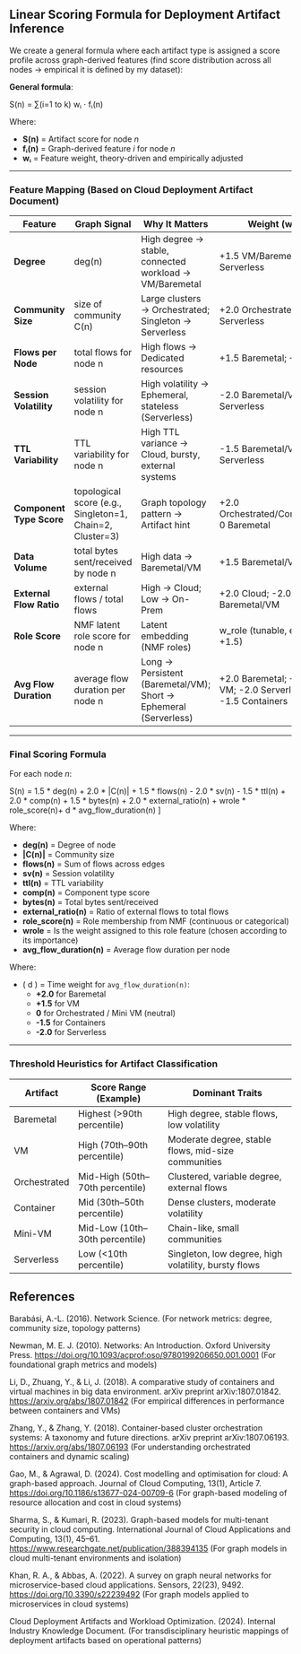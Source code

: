   ## Linear Scoring Formula for Deployment Artifact Inference

We create a general formula where each artifact type is assigned a score profile across graph-derived features (find score distribution across all nodes -> empirical it is defined by my dataset):

**General formula**:

S(n) = ∑(i=1 to k) wᵢ ⋅ fᵢ(n)

Where:

- **S(n)** = Artifact score for node *n*
- **fᵢ(n)** = Graph-derived feature *i* for node *n*
- **wᵢ** = Feature weight, theory-driven and empirically adjusted

---

### Feature Mapping (Based on Cloud Deployment Artifact Document)

| **Feature**             | **Graph Signal**                    | **Why It Matters**                                               | **Weight (wᵢ)**                                        |
|--------------------------|------------------------------------|------------------------------------------------------------------|------------------------------------------------------------|
| **Degree**              | deg(n)                              | High degree → stable, connected workload → VM/Baremetal          | +1.5 VM/Baremetal; -1.5 Serverless                         |
| **Community Size**      | size of community C(n)              | Large clusters → Orchestrated; Singleton → Serverless             | +2.0 Orchestrated; -2.0 Serverless                         |
| **Flows per Node**      | total flows for node n              | High flows → Dedicated resources                                  | +1.5 Baremetal; +1.0 VM                                    |
| **Session Volatility**  | session volatility for node n       | High volatility → Ephemeral, stateless (Serverless)               | -2.0 Baremetal/VM; +2.0 Serverless                         |
| **TTL Variability**     | TTL variability for node n          | High TTL variance → Cloud, bursty, external systems               | -1.5 Baremetal/VM; +1.5 Serverless                         |
| **Component Type Score**| topological score (e.g., Singleton=1, Chain=2, Cluster=3) | Graph topology pattern → Artifact hint                            | +2.0 Orchestrated/Containers; 0 Baremetal                   |
| **Data Volume**         | total bytes sent/received by node n | High data → Baremetal/VM                                          | +1.5 Baremetal/VM                                          |
| **External Flow Ratio** | external flows / total flows        | High → Cloud; Low → On-Prem                                       | +2.0 Cloud; -2.0 Baremetal/VM                              |
| **Role Score**          | NMF latent role score for node n    | Latent embedding (NMF roles)                                      | w_role (tunable, e.g., +1.5)                               |
| **Avg Flow Duration**   | average flow duration per node n    | Long → Persistent (Baremetal/VM); Short → Ephemeral (Serverless)  | +2.0 Baremetal; +1.5 VM; -2.0 Serverless; -1.5 Containers  |
---

### Final Scoring Formula

For each node *n*:

S(n) = 1.5 * deg(n) + 2.0 * |C(n)| + 1.5 * flows(n) - 2.0 * sv(n) - 1.5 * ttl(n) + 2.0 * comp(n) + 1.5 * bytes(n) + 2.0 * external_ratio(n) + wrole * role_score(n)+ d * avg_flow_duration(n)
\]

Where:

- **deg(n)** = Degree of node
- **|C(n)|** = Community size
- **flows(n)** = Sum of flows across edges
- **sv(n)** = Session volatility
- **ttl(n)** = TTL variability
- **comp(n)** = Component type score
- **bytes(n)** = Total bytes sent/received
- **external_ratio(n)** = Ratio of external flows to total flows
- **role_score(n)** = Role membership from NMF (continuous or categorical)
- **wrole** = Is the weight assigned to this role feature (chosen according to its importance)
- **avg_flow_duration(n)** = Average flow duration per node

Where:
- \( d \) = Time weight for `avg_flow_duration(n)`:
  - **+2.0** for Baremetal
  - **+1.5** for VM
  - **0** for Orchestrated / Mini VM (neutral)
  - **-1.5** for Containers
  - **-2.0** for Serverless

---

### Threshold Heuristics for Artifact Classification

| Artifact      | Score Range (Example)         | Dominant Traits                                         |
|---------------|-------------------------------|----------------------------------------------------------|
| Baremetal     | Highest (>90th percentile)    | High degree, stable flows, low volatility                |
| VM            | High (70th–90th percentile)   | Moderate degree, stable flows, mid-size communities      |
| Orchestrated  | Mid-High (50th–70th percentile) | Clustered, variable degree, external flows               |
| Container     | Mid (30th–50th percentile)    | Dense clusters, moderate volatility                       |
| Mini-VM       | Mid-Low (10th–30th percentile) | Chain-like, small communities                             |
| Serverless    | Low (<10th percentile)        | Singleton, low degree, high volatility, bursty flows      |




## References
Barabási, A.-L. (2016). Network Science. 
(For network metrics: degree, community size, topology patterns)

Newman, M. E. J. (2010). Networks: An Introduction. Oxford University Press. https://doi.org/10.1093/acprof:oso/9780199206650.001.0001
(For foundational graph metrics and models)

Li, D., Zhuang, Y., & Li, J. (2018). A comparative study of containers and virtual machines in big data environment. arXiv preprint arXiv:1807.01842. https://arxiv.org/abs/1807.01842
(For empirical differences in performance between containers and VMs)

Zhang, Y., & Zhang, Y. (2018). Container-based cluster orchestration systems: A taxonomy and future directions. arXiv preprint arXiv:1807.06193. https://arxiv.org/abs/1807.06193
(For understanding orchestrated containers and dynamic scaling)

Gao, M., & Agrawal, D. (2024). Cost modelling and optimisation for cloud: A graph-based approach. Journal of Cloud Computing, 13(1), Article 7. https://doi.org/10.1186/s13677-024-00709-6
(For graph-based modeling of resource allocation and cost in cloud systems)

Sharma, S., & Kumari, R. (2023). Graph-based models for multi-tenant security in cloud computing. International Journal of Cloud Applications and Computing, 13(1), 45–61. https://www.researchgate.net/publication/388394135
(For graph models in cloud multi-tenant environments and isolation)

Khan, R. A., & Abbas, A. (2022). A survey on graph neural networks for microservice-based cloud applications. Sensors, 22(23), 9492. https://doi.org/10.3390/s22239492
(For graph models applied to microservices in cloud systems)

Cloud Deployment Artifacts and Workload Optimization. (2024). Internal Industry Knowledge Document.
(For transdisciplinary heuristic mappings of deployment artifacts based on operational patterns)
